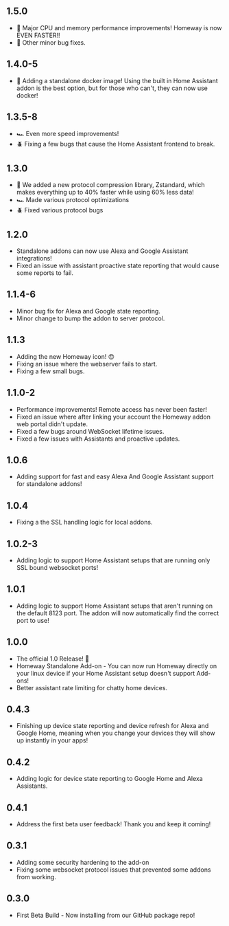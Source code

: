 <!-- https://developers.home-assistant.io/docs/add-ons/presentation#keeping-a-changelog -->
<!-- This is used in the homeway UI to show updates, so keep it up to date. -->

## 1.5.0

- 🚀 Major CPU and memory performance improvements! Homeway is now EVEN FASTER!!
- 🐛 Other minor bug fixes.

## 1.4.0-5

- 🐋 Adding a standalone docker image! Using the built in Home Assistant addon is the best option, but for those who can't, they can now use docker!

## 1.3.5-8

- 🏎️ Even more speed improvements!
- 🪲 Fixing a few bugs that cause the Home Assistant frontend to break.

## 1.3.0

- 🏇 We added a new protocol compression library, Zstandard, which makes everything up to 40% faster while using 60% less data!
- 🏎️ Made various protocol optimizations
- 🪲 Fixed various protocol bugs

## 1.2.0

- Standalone addons can now use Alexa and Google Assistant integrations!
- Fixed an issue with assistant proactive state reporting that would cause some reports to fail.

## 1.1.4-6

- Minor bug fix for Alexa and Google state reporting.
- Minor change to bump the addon to server protocol.

## 1.1.3

- Adding the new Homeway icon! 😍
- Fixing an issue where the webserver fails to start.
- Fixing a few small bugs.

## 1.1.0-2

- Performance improvements! Remote access has never been faster!
- Fixed an issue where after linking your account the Homeway addon web portal didn't update.
- Fixed a few bugs around WebSocket lifetime issues.
- Fixed a few issues with Assistants and proactive updates.

## 1.0.6

- Adding support for fast and easy Alexa And Google Assistant support for standalone addons!

## 1.0.4

- Fixing a the SSL handling logic for local addons.

## 1.0.2-3

- Adding logic to support Home Assistant setups that are running only SSL bound websocket ports!

## 1.0.1

- Adding logic to support Home Assistant setups that aren't running on the default 8123 port. The addon will now automatically find the correct port to use!

## 1.0.0

- The official 1.0 Release! 🥳
- Homeway Standalone Add-on - You can now run Homeway directly on your linux device if your Home Assistant setup doesn't support Add-ons!
- Better assistant rate limiting for chatty home devices.

## 0.4.3

- Finishing up device state reporting and device refresh for Alexa and Google Home, meaning when you change your devices they will show up instantly in your apps!

## 0.4.2

- Adding logic for device state reporting to Google Home and Alexa Assistants.

## 0.4.1

 - Address the first beta user feedback! Thank you and keep it coming!

## 0.3.1

- Adding some security hardening to the add-on
- Fixing some websocket protocol issues that prevented some addons from working.

## 0.3.0

- First Beta Build - Now installing from our GitHub package repo!

